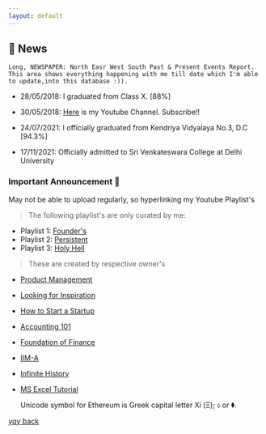 ```yaml
---
layout: default
---
```


## 📰 News


```
Long, NEWSPAPER: North Easr West South Past & Present Events Report. This area shows everything happening with me till date which I'm able to update,into this database :)).
```

* 28/05/2018: I graduated from Class X. [88%]

* 30/05/2018: [Here](https://www.youtube.com/channel/UCQqa01aV7uGL68uYpo2kVkg) is my Youtube Channel. Subscribe!!

* 24/07/2021: I officially graduated from Kendriya Vidyalaya No.3, D.C [94.3%]

* 17/11/2021: Officially admitted to Sri Venkateswara College at Delhi University 

### Important Announcement 📢 

 May not be able to upload regularly, so hyperlinking my Youtube Playlist's
 
  > The following playlist's are only curated by me:
 
  * Playlist 1: [Founder's](https://www.youtube.com/playlist?list=PLqfZztVaqRUNmJqsQRUgajr8K9EEn0MAu)
  * Playlist 2: [Persistent](https://www.youtube.com/playlist?list=PLqfZztVaqRUMgfpyZpovJldWdPLzhN2C1)
  * Playlist 3: [Holy Hell](https://youtube.com/playlist?list=PLqfZztVaqRUM84-oTxuheUz3kkaPSYVJA)

   
  > These are created by respective owner's 
    
   * [Product Management](https://www.youtube.com/playlist?list=PL2Jn4_RetiGSNAfIoBVQ-SNrdNME02J5p)      
   * [Looking for Inspiration](https://www.youtube.com/playlist?list=PLJhC0rY-YEDx4pq7Ip43nsSdbo2METX4c)
   * [How to Start a Startup](https://www.youtube.com/playlist?list=PL5q_lef6zVkaTY_cT1k7qFNF2TidHCe-1)
   * [Accounting 101](https://www.youtube.com/playlist?list=PLUkh9m2BorqmKaLrNBjKtFDhpdFdi8f7C)
   * [Foundation of Finance](https://www.youtube.com/playlist?list=PLUkh9m2BorqndWimijiJ-VCAXjJUrzJQU)
   * [IIM-A](https://youtube.com/playlist?list=PL8XqTmg5WK1PNvBEDukLubPeKAFipVpaH)
   * [Infinite History](https://www.youtube.com/playlist?list=PLKHPCGvTwsmHipWKuC0odotfNhFWSjN4k)
   * [MS Excel Tutorial](https://youtube.com/playlist?list=PL2Jn4_RetiGR0OJUcDRk7e42J5tzXBKLm)

      Unicode symbol for Ethereum is Greek capital letter Xi (Ξ); ⬨ or ⧫.

[_yay_ back](https://srterm.github.io/srt/)
